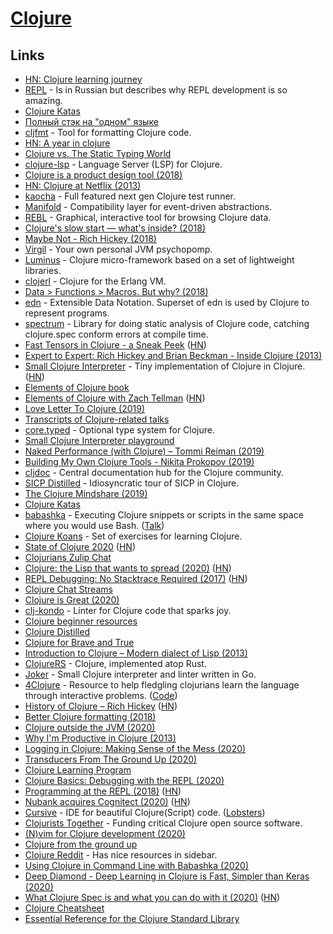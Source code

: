 # [Clojure](https://clojure.org)

## Links

- [HN: Clojure learning journey](https://news.ycombinator.com/item?id=16412050)
- [REPL](https://tonsky.livejournal.com/316868.html) - Is in Russian but describes why REPL development is so amazing.
- [Clojure Katas](https://github.com/gigasquid/wonderland-clojure-katas)
- [Полный стэк на "одном" языке](https://www.youtube.com/watch?v=b-Eq4YV4uwc)
- [cljfmt](https://github.com/weavejester/cljfmt) - Tool for formatting Clojure code.
- [HN: A year in clojure](https://news.ycombinator.com/item?id=18160390)
- [Clojure vs. The Static Typing World](https://lispcast.com/clojure-and-types/)
- [clojure-lsp](https://github.com/snoe/clojure-lsp) - Language Server (LSP) for Clojure.
- [Clojure is a product design tool (2018)](https://lobste.rs/s/vyehjy/clojure_is_product_design_tool)
- [HN: Clojure at Netflix (2013)](https://news.ycombinator.com/item?id=18345243)
- [kaocha](https://github.com/lambdaisland/kaocha) - Full featured next gen Clojure test runner.
- [Manifold](https://github.com/ztellman/manifold) - Compatibility layer for event-driven abstractions.
- [REBL](https://github.com/cognitect-labs/REBL-distro) - Graphical, interactive tool for browsing Clojure data.
- [Clojure's slow start — what's inside? (2018)](http://clojure-goes-fast.com/blog/clojures-slow-start/)
- [Maybe Not - Rich Hickey (2018)](https://www.youtube.com/watch?v=YR5WdGrpoug)
- [Virgil](https://github.com/ztellman/virgil) - Your own personal JVM psychopomp.
- [Luminus](http://www.luminusweb.net/) - Clojure micro-framework based on a set of lightweight libraries.
- [clojerl](https://github.com/clojerl/clojerl) - Clojure for the Erlang VM.
- [Data > Functions > Macros. But why? (2018)](https://lispcast.com/data-functions-macros-why/)
- [edn](https://github.com/edn-format/edn) - Extensible Data Notation. Superset of edn is used by Clojure to represent programs.
- [spectrum](https://github.com/arohner/spectrum) - Library for doing static analysis of Clojure code, catching clojure.spec conform errors at compile time.
- [Fast Tensors in Clojure - a Sneak Peek](https://dragan.rocks/articles/19/Fast-tensors-Clojure-sneak-peek?src=hn) ([HN](https://news.ycombinator.com/item?id=20798874))
- [Expert to Expert: Rich Hickey and Brian Beckman - Inside Clojure (2013)](https://www.youtube.com/watch?v=wASCH_gPnDw)
- [Small Clojure Interpreter](https://github.com/borkdude/sci) - Tiny implementation of Clojure in Clojure. ([HN](https://news.ycombinator.com/item?id=21179037))
- [Elements of Clojure book](https://elementsofclojure.com/)
- [Elements of Clojure with Zach Tellman](https://www.therepl.net/episodes/23/) ([HN](https://news.ycombinator.com/item?id=21090288))
- [Love Letter To Clojure (2019)](https://itrevolution.com/love-letter-to-clojure-part-1/)
- [Transcripts of Clojure-related talks](https://github.com/matthiasn/talk-transcripts)
- [core.typed](https://github.com/clojure/core.typed) - Optional type system for Clojure.
- [Small Clojure Interpreter playground](https://borkdude.github.io/sci.web/)
- [Naked Performance (with Clojure) – Tommi Reiman (2019)](https://www.youtube.com/watch?v=3SSHjKT3ZmA)
- [Building My Own Clojure Tools - Nikita Prokopov (2019)](https://www.youtube.com/watch?v=l1b7Da2DnPo)
- [cljdoc](https://cljdoc.org/) - Central documentation hub for the Clojure community.
- [SICP Distilled](http://www.sicpdistilled.com/) - Idiosyncratic tour of SICP in Clojure.
- [The Clojure Mindshare (2019)](https://groundedsage.netlify.com/posts/the-clojure-mindshare/)
- [Clojure Katas](https://github.com/chefy-io/clojure-katas)
- [babashka](https://github.com/borkdude/babashka) - Executing Clojure snippets or scripts in the same space where you would use Bash. ([Talk](https://www.youtube.com/watch?v=Nw8aN-nrdEk))
- [Clojure Koans](https://github.com/functional-koans/clojure-koans) - Set of exercises for learning Clojure.
- [State of Clojure 2020](https://clojure.org/news/2020/02/20/state-of-clojure-2020) ([HN](https://news.ycombinator.com/item?id=22379603))
- [Clojurians Zulip Chat](https://clojurians.zulipchat.com/login/)
- [Clojure: the Lisp that wants to spread (2020)](https://simongray.github.io/essays/spread.html) ([HN](https://news.ycombinator.com/item?id=22458827))
- [REPL Debugging: No Stacktrace Required (2017)](http://blog.cognitect.com/blog/2017/6/5/repl-debugging-no-stacktrace-required) ([HN](https://news.ycombinator.com/item?id=22512273))
- [Clojure Chat Streams](https://scicloj.github.io/pages/chat_streams/)
- [Clojure is Great (2020)](https://www.reddit.com/r/Clojure/comments/fzvosa/holy_cow_clojure_is_great/)
- [clj-kondo](https://github.com/borkdude/clj-kondo) - Linter for Clojure code that sparks joy.
- [Clojure beginner resources](https://gist.github.com/yogthos/be323be0361c589570a6da4ccc85f58f)
- [Clojure Distilled](https://yogthos.net/ClojureDistilled.html)
- [Clojure for Brave and True](https://www.braveclojure.com/clojure-for-the-brave-and-true/)
- [Introduction to Clojure – Modern dialect of Lisp (2013)](https://www.creativeapplications.net/tutorials/introduction-to-clojure-part-1/)
- [ClojureRS](https://github.com/Tko1/ClojureRS) - Clojure, implemented atop Rust.
- [Joker](https://github.com/candid82/joker) - Small Clojure interpreter and linter written in Go.
- [4Clojure](http://www.4clojure.com/) - Resource to help fledgling clojurians learn the language through interactive problems. ([Code](https://github.com/4clojure/4clojure))
- [History of Clojure – Rich Hickey](https://clojure.org/about/history) ([HN](https://news.ycombinator.com/item?id=23418699))
- [Better Clojure formatting (2018)](https://tonsky.me/blog/clojurefmt/)
- [Clojure outside the JVM (2020)](https://www.reddit.com/r/Clojure/comments/h0elw5/clojure_outside_the_jvm/)
- [Why I'm Productive in Clojure (2013)](https://yogthos.net/posts/2013-08-18-Why-I-m-Productive-in-Clojure.html)
- [Logging in Clojure: Making Sense of the Mess (2020)](https://lambdaisland.com/blog/2020-06-12-logging-in-clojure-making-sense-of-the-mess)
- [Transducers From The Ground Up (2020)](https://bsless.github.io/transducers-intro/)
- [Clojure Learning Program](https://github.com/athensresearch/ClojureFam)
- [Clojure Basics: Debugging with the REPL (2020)](https://www.youtube.com/watch?v=tpcl5pjkRTQ)
- [Programming at the REPL (2018)](https://clojure.org/guides/repl/guidelines_for_repl_aided_development) ([HN](https://news.ycombinator.com/item?id=23791152))
- [Nubank acquires Cognitect (2020)](https://cognitect.com/blog/2020/07/23/Cognitect-Joins-Nubank) ([HN](https://news.ycombinator.com/item?id=23926407))
- [Cursive](https://cursive-ide.com/) - IDE for beautiful Clojure(Script) code. ([Lobsters](https://lobste.rs/s/2iyiwy/cursive_ide_for_beautiful_clojure_code))
- [Clojurists Together](https://www.clojuriststogether.org/) - Funding critical Clojure open source software.
- [(N)vim for Clojure development (2020)](https://tomekw.com/nvim-for-clojure-development/)
- [Clojure from the ground up](https://aphyr.com/tags/Clojure-from-the-ground-up)
- [Clojure Reddit](https://www.reddit.com/r/Clojure/) - Has nice resources in sidebar.
- [Using Clojure in Command Line with Babashka (2020)](https://www.karimarttila.fi/clojure/2020/09/01/using-clojure-in-command-line-with-babashka.html)
- [Deep Diamond - Deep Learning in Clojure is Fast, Simpler than Keras (2020)](https://dragan.rocks/articles/20/Deep-Diamond-Deep-Learning-in-Clojure-is-Fast-and-Simpler-than-Keras)
- [What Clojure Spec is and what you can do with it (2020)](https://www.pixelated-noise.com/blog/2020/09/10/what-spec-is/) ([HN](https://news.ycombinator.com/item?id=24432461))
- [Clojure Cheatsheet](https://clojure.org/api/cheatsheet)
- [Essential Reference for the Clojure Standard Library](https://freecontent.manning.com/meet-the-clojure-standard-library/)
